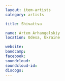 ```yaml
---
layout: item-artists
category: artists

title: Shivattva

name: Artem Arhangelskiy
location: Odesa, Ukraine

website: 
bandcamp: 
facebook: 
soundcloud: 
soundcloud-id: 
discogs: 
---
```

